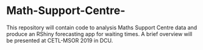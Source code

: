 # Math-Support-Centre-

This repository will contain code to analysis Maths Support Centre data and produce an RShiny forecasting app for waiting times.
A brief overview will be presented at CETL-MSOR 2019 in DCU.
